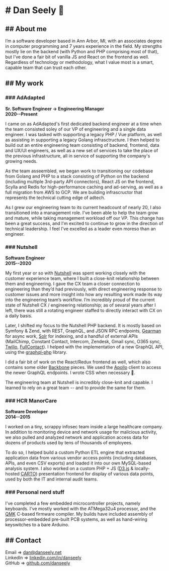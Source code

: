 # # Dan Seely 👋 #

## ## About me #
I’m a software developer based in Ann Arbor, MI, with an associates degree in computer programming and 7 years experience in the field. My strengths mostly lie on the backend (with Python and PHP comprising most of that), but I’ve done a fair bit of vanilla JS and React on the frontend as well. Regardless of technology or methodology, what I value most is a smart, capable team that can trust each other.

## ## My work #

### ### AdAdapted #
**Sr. Software Engineer -> Engineering Manager**\
**2020--Present**

I came on as AdAdapted's first dedicated backend engineer at a time when the team consisted soley of our VP of engineering and a single data engineer. I was tasked with supporting a legacy PHP / Vue platform, as well as assisting in supporting a legacy Golang infrasctructure. I then helped to build out an entire engineering team consisting of backend, frontend, data and UX/UI engineers, as well as a new set of services to take the place of the previous infrastructure, all in service of supporting the company's growing needs.

As the team asseembled, we began work to transitioning our codebase from Golang and PHP to a stack consisting of Python on the backend (including multiple 3rd-party API connectors), React JS on the frontend, Scylla and Redis for high-performance caching and ad-serving, as well as a full migration from AWS to GCP. We are building infrascructor that represents the technical cutting edge of adtech.

As I grew our engineering team to its current headcount of nearly 20, I also transitioned into a management role. I've been able to help the team grow and mature, while taking management workload off our VP. This change has been a great success, and I'm excited to continue to grow in the direction of technical leadership. I feel I've excelled as a leader even moreso than an engineer.

### ### Nutshell #
**Software Engineer**\
**2015--2020**

My first year or so with [Nutshell][ns] was spent working closely with the customer experience team, where I built a close-knit relationship between them and engineering. I gave the CX team a closer connection to engineering than they’d had previously, with direct engineering response to customer issues and more insight into how any resulting work made its way into the engineering team’s workflow. I’m incredibly proud of the current state of Nutshell CX / engineering relationship; as of sevaral years after I left, there was still a rotating engineer staffed to directly interact with CX on a daily basis.

Later, I shifted my focus to the Nutshell PHP backend. It is mostly based on Symfony & Zend, with REST, GraphQL, and JSON RPC endpoints, [Gearman][gm] for async work, [Solr][sl] for indexing, and a handful of external APIs (MailChimp, Constant Contact, Intercom, Zendesk, Gmail sync, O365 sync, [Twilio][tw], [FullContact][fc]). I helped with the implementation of a new GraphQL API, using the [graphql-php][gqphp] library.

I did a fair bit of work on the React/Redux frontend as well, which also contains some older [Backbone][bb] pieces. We used the [Apollo][ap] client to access the newer GraphQL endpoints. I wrote CSS when necessary 🙈.

The engineering team at Nutshell is incredibly close-knit and capable. I learned to rely on a great team -- and to provide the same for them.

### ### HCR ManorCare #
**Software Developer**\
**2014--2015**

I worked on a tiny, scrappy infosec team inside a large healthcare company. In addition to monitoring device and network usage for malicious activity, we also pulled and analyzed network and application access data for dozens of products used by tens of thousands of employees.

To do so, I helped build a custom Python ETL engine that extracted application data from various vendor access points (including databases, APIs, and even CSV exports) and loaded it into our own MySQL-based analysis system. I also worked on a custom PHP + JS ([D3.js][d3] & locally-hosted [CARTO][ct]) presentation frontend for display of various data points, used by both the IT and internal audit teams.

### ### Personal nerd stuff #
I've completed a few embedded microcontroller projects, namely keyboards. I've mostly worked with the ATMega32u4 processor, and the [QMK][qmk] C-based firmware compiler. My builds have included assembly of processor-embedded pre-built PCB systems, as well as hand-wiring keyswitches to a bare Arduino.

## ## Contact #
Email => [dan@danseely.net][email]\
LinkedIn => [linkedin.com/in/danseely][li]\
GitHub => [github.com/danseely][gh]

[ns]: https://www.nutshell.com/
[gm]: http://gearman.org/
[sl]: https://lucene.apache.org/solr
[tw]: https://www.twilio.com/docs/usage/api
[fc]: https://www.fullcontact.com/developer-portal/
[gqphp]: https://github.com/webonyx/graphql-php
[bb]: https://backbonejs.org/
[ap]: https://www.apollographql.com/
[rd]: https://en.wikipedia.org/wiki/Rubber_duck_debugging
[d3]: https://d3js.org/
[ct]: https://github.com/danseely/cartodb-install
[qmk]: https://github.com/qmk/qmk_firmware
[email]: mailto:dan@danseely.net
[li]: https://www.linkedin.com/in/danseely
[gh]: https://github.com/danseely
